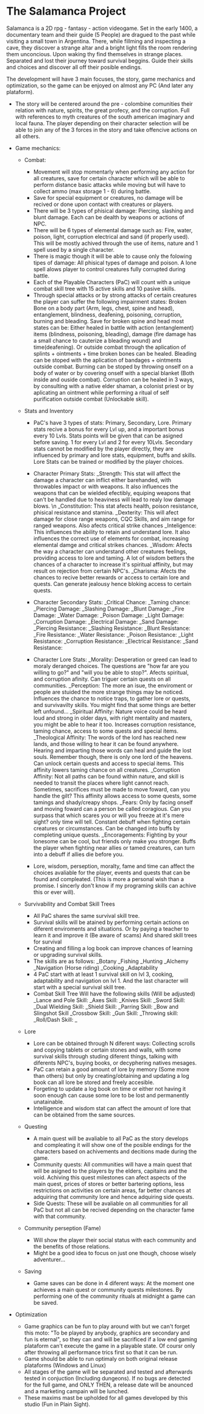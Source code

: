 # The Salamanca Project
Salamanca is a 2D rpg - fantasy - action videogame. Set in the early 1400, a documentary team
and their guide (5 People) are dragued to the past while visiting a small town in
Argentina. There, while fillming and inspecting a cave, they discover a strange altar and a
bright light fills the room rendering them unconcious. Upon waking thy find themselves in strange
places. Separated and lost their journey toward survival beggins. Guide their skills and choices 
and discover all off their posible endings.

The development will have 3 main focuses, the story, game mechanics and optimization, so the
game can be enjoyed on almost any PC (And later any plataform).

 - The story will be centered around the pre - colombine comunities their relation with nature,
 spirits, the great profecy, and the corruption. Full with references to myth creatures of the
 south american imaginary and local fauna. The player depending on their character selection
 will be able to join any of the 3 forces in the story and take offencive actions on all others.

 - Game mechanics:

   * Combat: 
     + Movement will stop momentarly when performing any action for all creatures, save for
     certain character which will be able to perform distance basic attacks while moving but
     will have to collect ammo (max storage 1 - 6) during battle.
     + Save for special equipment or creatures, no damage will be recived or done upon contact
     with creatures or players.
     + There will be 3 types of phisical damage: Piercing, slashing and blunt damage. Each can
     be dealth by weapons or actions of NPC.
     + There will be 6 types of elemental damage such as: Fire, water, poison, light, corruption
     electrical and sand (if properly used). This will be mostly achived through the use of
     items, nature and 1 spell used by a single character.
     + There is magic though it will be able to cause only the folowing tipes of damage: All
     phisical types of damage and poison. A lone spell alows player to control creatures fully
     corrupted during battle.
     + Each of the Playable Characters (PaC) will count with a unique combat skill tree with 15 
     active skills and 10 pasive skills.
     + Through special attacks or by strong attacks of certain creatures the player can suffer
     the following impairment states: Broken Bone on a body part (Arm, legs, chest, spine and
     head), entanglement, blindness, deafening, poisoning, corruption, burning and bleading.
     Save for broken spine and head most states can be: Either healed in battle with action
     (entanglement) items (blindness, poisoning, bleading), damage (fire damage has a small
     chance to cauterize a bleading wound) and time(deafening). Or outside combat through the
     aplication of splints + ointments + time broken bones can be healed. Bleading can be
     stoped with the aplication of bandages + ointments outside combat. Burning can be stoped
     by throwing onself on a body of water or by covering onself with a special blanket (Both
     inside and ouside combat). Corruption can be healed in 3 ways, by consulting with a
     native elder shaman, a colonist priest or by aplicating an ointment while performing a
     ritual of self purification outside combat (Unlockable skill).


   * Stats and Inventory

     + PaC's have 3 types of stats: Primary, Secondary, Lore. Primary stats recive a bonus for every Lvl up, and a important bonus every 10 Lvls. Stats points will be given that can be asigned before saving. 1 for every Lvl and 2 for every 10Lvls. Secondary stats cannot be modified by the player directly, they are influenced by primary and lore stats, equipment, buffs and skills. Lore Stats can be trained or modified by the player choices.

     + Character Primary Stats:
       _Strength: This stat will affect the damage a character can inflict either barehanded, with throwables impact or with weapons. It also influences the weapons that can be wielded efectibly, equiping weapons that can't be handled due to heaviness will lead to realy low damage blows. \n
       _Constitution: This stat afects health, poison resistance, phisical resistance and stamina.
       _Dexterity: This will afect damage for close range weapons, CQC Skills, and aim range for ranged weapons. Also afects critical strike chances
       _Inteligence: This influences the ability to retain and understand lore. It also influences the correct use of elements for combat, increasing elemental damge and critical strikes chances.
       _Wisdom: Afects the way a character can understand other creatures feelings, providing access to lore and taming. A lot of wisdom betters the chances of a character to increase it's spiritual affinity, but may result on rejection from certain NPC's.
       _Charisma: Afects the chances to recive better rewards or access to certain lore and quests. Can generate jealousy hence bloking access to certain quests.

     + Character Secondary Stats:
       _Critical Chance:
       _Taming chance:
       _Piercing Damage:
       _Slashing Damage: 
       _Blunt Damage:
       _Fire Damage:
       _Water Damage:
       _Poison Damage:
       _Light Damage: 
       _Corruption Damage:
       _Electrical Damage:
       _Sand Damage:
       _Piercing Resistance:
       _Slashing Resistance: 
       _Blunt Resistance:
       _Fire Resistance:
       _Water Resistance:
       _Poison Resistance:
       _Light Resistance: 
       _Corruption Resistance:
       _Electrical Resistance:
       _Sand Resistance:

     + Character Lore Stats:
       _Morality: Desperation or greed can lead to moraly deranged choices. The questions are "how far are you willing to go?" and "will you be able to stop?". Afects spiritual, and corruption afinity. Can triguer certain quests on all communities.
       _Perception: The more an isue, the enviroment or people are stuided the more strange things may be noticed. Influences the chance to notice traps, to gather lore or quests, and survivavilty skills. You might find that some things are better left unfound...
       _Spiritual Affinity: Nature voice could be heard loud and strong in older days, with right mentality and masters, you might be able to hear it too. Increases corruption resistance, taming chance, access to some quests and special items.
       _Theological Affinity: The words of the lord has reached new lands, and those willing to hear it can be found anywhere. Hearing and imparting those words can heal and guide the lost souls. Remember though, there is only one lord of the heavens. Can unlock certain quests and access to special items. This affinity lowers taming chance on all creatures.
       _Corruption Affinity: Not all paths can be found within nature, and skill is needed to transit the places where light cannot reach. Sometimes, sacrifices must be made to move foward, can you handle the gilt? This affinity allows access to some quests, some tamings and shady/creapy shops.
       _Fears: Only by facing onself and moving foward can a person be called coragious. Can you surpass that which scares you or will you freeze at it's mere sight? only time will tell. Constant debuff when fighting certain creatures or circumstances. Can be changed into buffs by completing unique quests.
       _Encoragements: Fighting by your lonesome can be cool, but friends only make you stronger. Buffs the player when fighting near allies or tamed creatures, can turn into a debuff if allies die before you.

     + Lore, wisdom, perseption, moralty, fame and time can affect the choices avaliable for
     the player, events and quests that can be found and compleated. (This is more a personal
     wish than a promise. I sincerly don't know if my programing skills can achive this or
     ever will).
     
   * Survivability and Combat Skill Trees
     + All PaC shares the same survival skill tree.
     + Survival skills will be atained by performing certain actions on diferent enviroments
     and situations. Or by paying a teacher to learn it and improve it (Be aware of scams)
     And shared skill trees for survival
     + Creating and filling a log book can improve chances of learning or upgrading survival
     skills.
     + The skills are as follows:
       _Botany
       _Fishing
       _Hunting
       _Alchemy
       _Navigation (Horse riding)
       _Cooking
       _Adaptability
     + 4 PaC start with at least 1 survival skill on lvl 3, cooking, adaptability and navigation on lvl 1.
     And the last character will start with a special survival skill tree.
     + Combat Skill Tree Will have the following skills (Will be adjusted)
       _Lance and Pole Skill:
       _Axes Skill:
       _Knives Skill:
       _Sword Skill:
       _Dual Wielding Skill:
       _Shield Skill:
       _Parring Skill:
       _Bow and Slingshot Skill
       _Crossbow Skill:
       _Gun Skill:
       _Throwing skill:
       _Roll/Dash Skill:
       _
       

    * Lore
      + Lore can be obtained through N diferent ways: Collecting scrolls and copying tablets or certain
      stones and walls, with some survival skills through studing diferent things, talking with diferents
      NPC's, buying books, or decyphering natives mesages.
      + PaC can retain a good amount of lore by memory (Some more than others) but only by creating/obtaining
      and updating a log book can all lore be stored and freely accesible.
      + Forgeting to update a log book on time or either not having it soon enough can cause some lore to be
      lost and permanently unatainable.
      + Intelligence and wisdom stat can affect the amount of lore that can be obtained from the same
      sources.
    
    * Questing
      + A main quest will be avaliable to all PaC as the story develops and compleating it will show one of
      the posible endings for the characters based on achivements and decitions made during the game.
      + Community quests: All communities will have a main quest that will be asigned to the players by the
      elders, capitains and the void. Achiving this quest milestones can afect aspects of the main quest, 
      prices of stores or better bartering options, less restrictions on activities on certain areas, far
      better chances at adquiring that community lore and hence adquiring side quests.
      + Side Quests: These will be avaliable on all communities for all PaC but not all can be recived
      depending on the character fame with that community.
      
    * Community perseption (Fame)
      + Will show the player their social status with each community and the benefits of those relations.
      + Might be a good idea to focus on just one though, choose wisely adventurer...
    
    * Saving
      + Game saves can be done in 4 diferent ways: At the moment one achieves a main quest or community quests milestones. By performing one of the community rituals at midnight a game can be saved.
 
 - Optimization
   * Game graphics can be fun to play around with but we can't forget this moto: "To be played by anybody, graphics are secondary and fun is eternal", so they can and will be sacrificed if a low end gaming plataform can't execute the game in a playable state. Of coursr only after throwing all performance trics first so that it can be run.
   * Game should be able to run optimaly on both original release plataforms (Windows and Linux)
   * All stages of the game will be separated and tested and afterwards tested in conjuction (Including dungeons). If no bugs are detected for the full game, and ONLY THEN, a release date will be anounced and a marketing campain will be lunched.
   * These maxims mast be upholded for all games developed by this studio (Fun in Plain Sight).